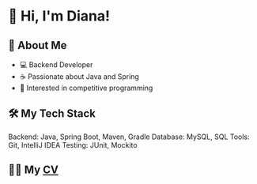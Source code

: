 # 👋 Hi, I'm Diana!

## 🚀 About Me
- 💻 Backend Developer
- ☕ Passionate about Java and Spring  
- 🎯 Interested in competitive programming

## 🛠 My Tech Stack
Backend: Java, Spring Boot, Maven, Gradle
Database: MySQL, SQL
Tools: Git, IntelliJ IDEA
Testing: JUnit, Mockito

## 👩‍💻 My [CV](url)
